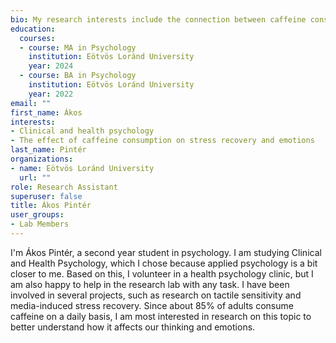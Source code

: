 ```yaml
---
bio: My research interests include the connection between caffeine consumption, physiological arousal and stress.
education:
  courses:
  - course: MA in Psychology
    institution: Eötvös Loránd University
    year: 2024
  - course: BA in Psychology
    institution: Eötvös Loránd University
    year: 2022
email: ""
first_name: Ákos
interests:
- Clinical and health psychology
- The effect of caffeine consumption on stress recovery and emotions
last_name: Pintér
organizations:
- name: Eötvös Loránd University
  url: ""
role: Research Assistant
superuser: false
title: Ákos Pintér
user_groups:
- Lab Members
---
```


I'm Ákos Pintér, a second year student in psychology. I am studying Clinical and Health Psychology, which I chose because applied psychology is a bit closer to me. Based on this, I volunteer in a health psychology clinic, but I am also happy to help in the research lab with any task. I have been involved in several projects, such as research on tactile sensitivity and media-induced stress recovery. Since about 85% of adults consume caffeine on a daily basis, I am most interested in research on this topic to better understand how it affects our thinking and emotions.